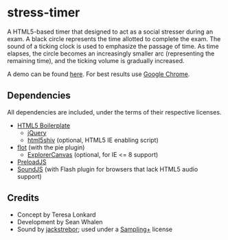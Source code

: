 stress-timer
============

A HTML5-based timer that designed to act as a social stresser during an exam. 
A black circle represents the time allotted to complete the exam. The sound of a 
ticking clock is used to emphasize the passage of time. As time elapses, the 
circle becomes an increasingly smaller arc (representing the remaining time), and the 
ticking volume is gradually increased.

A demo can be found [here][1]. For best results use [Google Chrome][2].

Dependencies
------------

All dependencies are included, under the terms of their respective licenses.

- [HTML5 Boilerplate][3]
    - [jQuery][4]
    - [html5shiv][5] (optional, HTML5 IE enabling script)
- [flot][6] (with the pie plugin)
    - [ExplorerCanvas][7] (optional, for IE <= 8 support)
- [PreloadJS][8]
- [SoundJS][9] (with Flash plugin for browsers that lack HTML5 audio support)

Credits
-------

- Concept by Teresa Lonkard
- Development by Sean Whalen
- Sound by [jackstrebor][10]; used under a [Sampling+][11] license

[1]: http://seanthegeek.github.com/stress-timer/demo/
[2]: https://www.google.com/intl/en/chrome/browser/
[3]: http://html5boilerplate.com/
[4]: http://jquery.com/
[5]: https://code.google.com/p/html5shiv/
[6]: http://www.flotcharts.org/
[7]: http://code.google.com/p/explorercanvas/
[8]: http://www.createjs.com/#!/PreloadJS
[9]: http://www.createjs.com/#!/SoundJS
[10]: http://www.freesound.org/people/jackstrebor/sounds/34855/
[11]: http://creativecommons.org/licenses/sampling+/1.0/